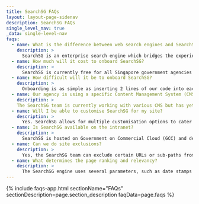 ```yaml
---
title: SearchSG FAQs
layout: layout-page-sidenav
description: SearchSG FAQs
single_level_nav: true
_data: single-level-nav
faqs:
  - name: What is the difference between web search engines and SearchSG?
    description: >
      SearchSG is an enterprise search engine which bridges the experience for users by providing more succinct and accurate results, as compared to web search engines, by customising for Singapore Government content and context.
  - name: How much will it cost to onboard SearchSG?
    description: >
      SearchSG is currently free for all Singapore government agencies to use.
  - name: How difficult will it be to onboard SearchSG?
    description: >
      Onboarding is as simple as inserting 2 lines of our code into each agency’s website. Through collaboration and partnership, the SearchSG team will determine the best methods to meet each agency’s needs.
  - name: Our agency is using a specific Content Management System (CMS). Would SearchSG be compatible?
    description: >
    The SearchSG team is currently working with various CMS but has yet to encounter issues. For exceptional situations, we will partner with your team to solve any problems.
  - name: Will I be able to customise SearchSG for my site?
    description: >
      Yes. SearchSG allows for multiple customisation options to cater for your agency’s needs. An admin portal will also be released in future for agencies to use self-service for customisation needs.
  - name: Is SearchSG available on the intranet?
    description: >
      SearchSG is hosted on Government on Commercial Cloud (GCC) and designed to be used for Internet content.
  - name: Can we do site exclusions?
    description: >
      Yes, the SearchSG team can exclude certain URLs or sub-paths from your search results.
  - name: What determines the page ranking and relevancy?
    description: >
      The SearchSG engine uses several parameters, such as date stamps for freshness of content and body text relevance to search query etc. Agencies can customise the parameters too. For more information, refer to the <a href="https://docs.developer.tech.gov.sg/docs/searchsg-onboarding-guide/customisation-search-filter" target="_blank">SearchSG onboarding guide</a>.
---
```


{% include faqs-app.html sectionName="FAQs" sectionDescription=page.section_description faqData=page.faqs %}
